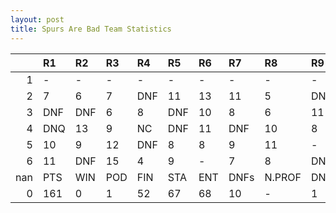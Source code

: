 ```yaml
---
layout: post 
title: Spurs Are Bad Team Statistics
--- 
```


|     | R1   | R2   | R3   | R4   | R5   | R6   | R7   | R8     | R9   | R10   | R11   | R12   | Points   | Pos   |
|----:|:-----|:-----|:-----|:-----|:-----|:-----|:-----|:-------|:-----|:------|:------|:------|:---------|:------|
|   1 | -    | -    | -    | -    | -    | -    | -    | -      | -    | -     | -     | -     | nan      | 24.0  |
|   2 | 7    | 6    | 7    | DNF  | 11   | 13   | 11   | 5      | DNF  | 10    | 5     | 4     | 55.0     | nan   |
|   3 | DNF  | DNF  | 6    | 8    | DNF  | 10   | 8    | 6      | 11   | 7     | 6     | DNF   | 29.0     | 8.0   |
|   4 | DNQ  | 13   | 9    | NC   | DNF  | 11   | DNF  | 10     | 8    | DNF   | 8     | DNF   | 9.0      | 8.0   |
|   5 | 10   | 9    | 12   | DNF  | 8    | 8    | 9    | 11     | -    | 2     | -     | 11    | 27.0     | 13.0  |
|   6 | 11   | DNF  | 15   | 4    | 9    | -    | 7    | 8      | DNF  | 15    | 19    | 19    | 19.0     | 9.0   |
| nan | PTS  | WIN  | POD  | FIN  | STA  | ENT  | DNFs | N.PROF | DNQ  | %FIN  | PPR   | BST   | CHA      | RNK   |
|   0 | 161  | 0    | 1    | 52   | 67   | 68   | 10   | -      | 1    | 77.6  | 2.37  | 2     | 0.0      | 13    |